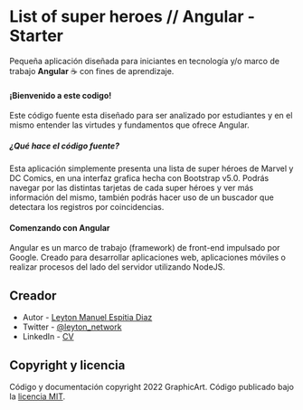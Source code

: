 # List of super heroes // Angular - Starter

Pequeña aplicación diseñada para iniciantes en tecnología y/o marco de trabajo **Angular** ☕ con fines de aprendizaje.

#### ¡Bienvenido a este codigo!

Este código fuente esta diseñado para ser analizado por estudiantes y en el mismo entender las virtudes y fundamentos que ofrece Angular.

##### ¿Qué hace el código fuente?

Esta aplicación simplemente presenta una lista de super héroes de Marvel y DC Comics, en una interfaz grafica hecha con Bootstrap v5.0. Podrás navegar por las distintas tarjetas de cada super héroes y ver más información del mismo, también podrás hacer uso de un buscador que detectara los registros por coincidencias.

#### Comenzando con Angular

Angular es un marco de trabajo (framework) de front-end impulsado por Google. Creado para desarrollar aplicaciones web, aplicaciones móviles o realizar procesos del lado del servidor utilizando NodeJS.

## Creador

- Autor - [Leyton Manuel Espitia Diaz](https://github.com/notyel)
- Twitter - [@leyton_network](https://twitter.com/Leyton_Network)
- LinkedIn - [CV](https://www.linkedin.com/in/leyton-manuel-espitia-diaz-5497a33b/)

## Copyright y licencia

Código y documentación copyright 2022 GraphicArt. Código publicado bajo la [licencia MIT](https://github.com/notyel/list-of-superheroes-angular-starter/blob/master/LICENSE).

